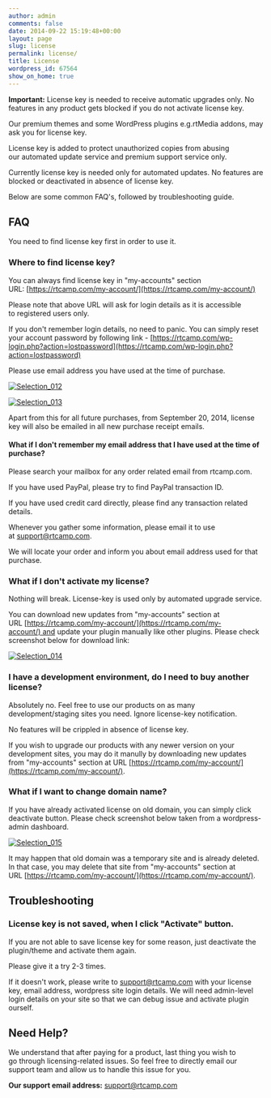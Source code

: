 ```yaml
---
author: admin
comments: false
date: 2014-09-22 15:19:48+00:00
layout: page
slug: license
permalink: license/
title: License
wordpress_id: 67564
show_on_home: true
---
```


**Important:** License key is needed to receive automatic upgrades only. No features in any product gets blocked if you do not activate license key.


Our premium themes and some WordPress plugins e.g.rtMedia addons, may ask you for license key.

License key is added to protect unauthorized copies from abusing our automated update service and premium support service only.

Currently license key is needed only for automated updates. No features are blocked or deactivated in absence of license key.

Below are some common FAQ's, followed by troubleshooting guide.


## FAQ


You need to find license key first in order to use it.


### Where to find license key?


You can always find license key in "my-accounts" section URL: [https://rtcamp.com/my-account/](https://rtcamp.com/my-account/)

Please note that above URL will ask for login details as it is accessible to registered users only.

If you don't remember login details, no need to panic. You can simply reset your account password by following link - [https://rtcamp.com/wp-login.php?action=lostpassword](https://rtcamp.com/wp-login.php?action=lostpassword)

Please use email address you have used at the time of purchase.



[![Selection_012](http://docs.rtcamp.com/wp-content/uploads/2014/09/Selection_012-1024x241.png)](http://docs.rtcamp.com/wp-content/uploads/2014/09/Selection_012.png)

[![Selection_013](http://docs.rtcamp.com/wp-content/uploads/2014/09/Selection_013.png)](http://docs.rtcamp.com/wp-content/uploads/2014/09/Selection_013.png)

Apart from this for all future purchases, from September 20, 2014, license key will also be emailed in all new purchase receipt emails.


#### What if I don't remember my email address that I have used at the time of purchase?


Please search your mailbox for any order related email from rtcamp.com.

If you have used PayPal, please try to find PayPal transaction ID.

If you have used credit card directly, please find any transaction related details.

Whenever you gather some information, please email it to use at [support@rtcamp.com](mailto:support@rtcamp.com).

We will locate your order and inform you about email address used for that purchase.


### What if I don't activate my license?


Nothing will break. License-key is used only by automated upgrade service.

You can download new updates from "my-accounts" section at URL [https://rtcamp.com/my-account/](https://rtcamp.com/my-account/) and update your plugin manually like other plugins. Please check screenshot below for download link:

[![Selection_014](http://docs.rtcamp.com/wp-content/uploads/2014/09/Selection_014-1024x224.png)](http://docs.rtcamp.com/wp-content/uploads/2014/09/Selection_014.png)




### I have a development environment, do I need to buy another license?


Absolutely no. Feel free to use our products on as many development/staging sites you need. Ignore license-key notification.

No features will be crippled in absence of license key.

If you wish to upgrade our products with any newer version on your development sites, you may do it manully by downloading new updates from "my-accounts" section at URL [https://rtcamp.com/my-account/](https://rtcamp.com/my-account/).


### What if I want to change domain name?


If you have already activated license on old domain, you can simply click deactivate button. Please check screenshot below taken from a wordpress-admin dashboard.

[![Selection_015](http://docs.rtcamp.com/wp-content/uploads/2014/09/Selection_015.png)](http://docs.rtcamp.com/wp-content/uploads/2014/09/Selection_015.png)



It may happen that old domain was a temporary site and is already deleted. In that case, you may delete that site from "my-accounts" section at URL [https://rtcamp.com/my-account/](https://rtcamp.com/my-account/).




## Troubleshooting




### License key is not saved, when I click "Activate" button.


If you are not able to save license key for some reason, just deactivate the plugin/theme and activate them again.

Please give it a try 2-3 times.



If it doesn't work, please write to [support@rtcamp.com](mailto:support@rtcamp.com) with your license key, email address, wordpress site login details. We will need admin-level login details on your site so that we can debug issue and activate plugin ourself.


## Need Help?


We understand that after paying for a product, last thing you wish to go through licensing-related issues. So feel free to directly email our support team and allow us to handle this issue for you.

**Our support email address:** [support@rtcamp.com](mailto:support@rtcamp.com)
